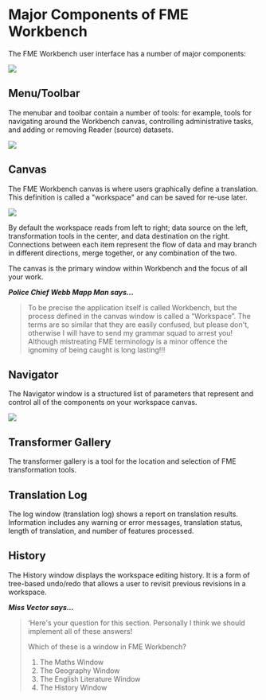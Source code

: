 # Major Components of FME Workbench #

The FME Workbench user interface has a number of major components:

![](https://raw.githubusercontent.com/FMEEvangelist/FME-Desktop-Basic-Training-Manual-Images/master/Img1.7.WorkbenchInterface.png)

## Menu/Toolbar ##
The menubar and toolbar contain a number of tools: for example, tools for navigating around the Workbench canvas, controlling administrative tasks, and adding or removing Reader (source) datasets.

![](https://raw.githubusercontent.com/FMEEvangelist/FME-Desktop-Basic-Training-Manual-Images/master/Img1.08.WorkbenchInterfaceMenuToolbar.png)

## Canvas ##
The FME Workbench canvas is where users graphically define a translation. This definition is called a "workspace" and can be saved for re-use later.

![](https://raw.githubusercontent.com/FMEEvangelist/FME-Desktop-Basic-Training-Manual-Images/master/Img1.10.Canvas.png)

By default the workspace reads from left to right; data source on the left, transformation tools in the center, and data destination on the right. Connections between each item represent the flow of data and may branch in different directions, merge together, or any combination of the two.

The canvas is the primary window within Workbench and the focus of all your work.

***Police Chief Webb Mapp Man says...***
> To be precise the application itself is called Workbench, but the process defined in the canvas window is called a “Workspace”. The terms are so similar that they are easily confused, but please don't, otherwise I will have to send my grammar squad to arrest you! Although mistreating FME terminology is a minor offence the ignominy of being caught is long lasting!!!

## Navigator ##
The Navigator window is a structured list of parameters that represent and control all of the components on your workspace canvas.

![](https://raw.githubusercontent.com/FMEEvangelist/FME-Desktop-Basic-Training-Manual-Images/master/Img1.09.WorkbenchInterfaceNavigator.png)

## Transformer Gallery ##
The transformer gallery is a tool for the location and selection of FME transformation tools.

## Translation Log ##
The log window (translation log) shows a report on translation results. Information includes any warning or error messages, translation status, length of translation, and number of features processed.

## History ##
The History window displays the workspace editing history. It is a form of tree-based undo/redo that allows a user to revisit previous revisions in a workspace.

***Miss Vector says…***

> ‘Here's your question for this section. Personally I think we should implement all of these answers!  
> 
> Which of these is a window in FME Workbench?
>
> 1. The Maths Window
> 2. The Geography Window
> 3. The English Literature Window
> 4. The History Window

